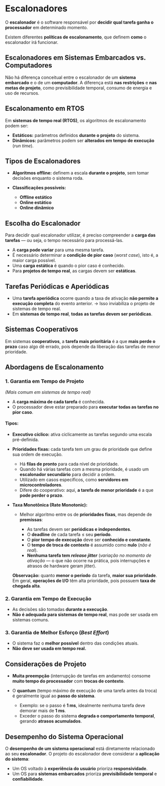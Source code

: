 # Escalonadores

O **escalonador** é o software responsável por **decidir qual tarefa ganha o processador** em determinado momento.

Existem diferentes **políticas de escalonamento**, que definem **como** o escalonador irá funcionar.

## Escalonadores em Sistemas Embarcados vs. Computadores

Não há diferença conceitual entre o escalonador de um **sistema embarcado** e o de um **computador**.
A diferença está **nas restrições** e **nas metas de projeto**, como previsibilidade temporal, consumo de energia e uso de recursos.

## Escalonamento em RTOS

Em **sistemas de tempo real (RTOS)**, os algoritmos de escalonamento podem ser:

* **Estáticos:** parâmetros definidos **durante o projeto** do sistema.
* **Dinâmicos:** parâmetros podem ser **alterados em tempo de execução** (*run time*).

## Tipos de Escalonadores

* **Algoritmos offline:** definem a escala **durante o projeto**, sem tomar decisões enquanto o sistema roda.
* **Classificações possíveis:**

  * **Offline estático**
  * **Online estático**
  * **Online dinâmico**

## Escolha do Escalonador

Para decidir qual escalonador utilizar, é preciso compreender a **carga das tarefas** — ou seja, o tempo necessário para processá-las.

* A **carga pode variar** para uma mesma tarefa.
* É necessário determinar a **condição de pior caso** (*worst case*), isto é, a maior carga possível.
* Uma **carga estática** é quando o pior caso é conhecido.
* Para **projetos de tempo real**, as cargas devem ser **estáticas**.

## Tarefas Periódicas e Aperiódicas

* Uma **tarefa aperiódica** ocorre quando a taxa de ativação **não permite a execução completa** do evento anterior.
  → Isso inviabiliza o projeto de sistemas de tempo real.
* Em **sistemas de tempo real**, **todas as tarefas devem ser periódicas**.

## Sistemas Cooperativos

Em sistemas **cooperativos**, a **tarefa mais prioritária** é a que **mais perde o prazo** caso algo dê errado, pois depende da liberação das tarefas de menor prioridade.

## Abordagens de Escalonamento

### 1. Garantia em Tempo de Projeto

*(Mais comum em sistemas de tempo real)*

* A **carga máxima de cada tarefa** é conhecida.
* O processador deve estar preparado para **executar todas as tarefas no pior caso**.

#### Tipos:

* **Executivo cíclico:** ativa ciclicamente as tarefas segundo uma escala pré-definida.

* **Prioridades fixas:** cada tarefa tem um grau de prioridade que define sua ordem de execução.

  * Há **filas de pronto** para cada nível de prioridade.
  * Quando há várias tarefas com a mesma prioridade, é usado um **escalonador secundário** para decidir a ordem.
  * Utilizado em casos específicos, como **servidores em microcontroladores**.
  * Difere do cooperativo: aqui, **a tarefa de menor prioridade** é a que **pode perder o prazo**.

* **Taxa Monotônica (Rate Monotonic):**

  * Melhor algoritmo entre os de **prioridades fixas**, mas depende de **premissas**:

    * As tarefas devem ser **periódicas e independentes**.
    * O **deadline** de cada tarefa ≤ seu **período**.
    * O **pior tempo de execução** deve ser **conhecido e constante**.
    * O **tempo de troca de contexto** é assumido como **nulo** (*não é real*).
    * **Nenhuma tarefa tem *release jitter*** (*variação no momento de ativação* — o que não ocorre na prática, pois interrupções e atrasos de hardware geram jitter).

  **Observação:** quanto **menor o período** da tarefa, **maior sua prioridade**.
  Em geral, **operações de I/O** têm alta prioridade, pois possuem **taxa de chegada alta**.

### 2. Garantia em Tempo de Execução

* As decisões são tomadas **durante a execução**.
* **Não é adequada para sistemas de tempo real**, mas pode ser usada em sistemas comuns.

### 3. Garantia de Melhor Esforço (*Best Effort*)

* O sistema faz o **melhor possível** dentro das condições atuais.
* **Não deve ser usada em tempo real.**

## Considerações de Projeto

* **Muita preempção** (interrupção de tarefas em andamento) consome **muito tempo do processador** com **trocas de contexto**.
* O **quantum** (tempo máximo de execução de uma tarefa antes da troca) é geralmente igual ao **passo do sistema**.

  * Exemplo: se o passo é **1 ms**, idealmente nenhuma tarefa deve demorar mais de **1 ms**.
  * Exceder o passo do sistema **degrada o comportamento temporal**, gerando **atrasos acumulados**.

## Desempenho do Sistema Operacional

O **desempenho de um sistema operacional** está diretamente relacionado ao seu **escalonador**.
O projeto do escalonador deve considerar a **aplicação do sistema**:

* Um OS voltado à **experiência do usuário** prioriza **responsividade**.
* Um OS para **sistemas embarcados** prioriza **previsibilidade temporal** e **confiabilidade**.